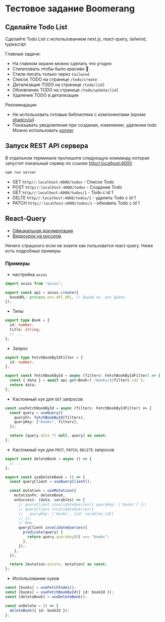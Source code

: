 # Тестовое задание Boomerang

## Сделайте Todo List

Сделайте Todo List c использованием next.js, react-query, tailwind, typescript

Главные задачи:

- На главном экране можно сделать что угодно
- Стилизовать чтобы было красиво 🤩
- Стили писать только через `tailwind`
- Список TODO на странице `/todo/create`
- Детализация TODO на странице `/todo/[id]`
- Обновление TODO на странице `/todo/update/[id]`
- Удаление TODO в детализации

Рекомендации

- Не использовать готовые библиотеки с компонентами (кроме [shadcn/ui](https://ui.shadcn.com/))
- Показывать уведомления при создании, изменении, удалении todo
  Можно использовать [sonner](https://ui.shadcn.com/docs/components/sonner)

## Запуск REST API сервера

В отдельном терминале пропишите следующую комманду которая запустит локальный сервер по ссылке [http//:localhost:4000](http//:localhost:4000)

```bash
npm run server
```

- GET `http//:localhost:4000/todos` - Список Todo
- POST `http//:localhost:4000/todos` - Создание Todo
- GET `http//:localhost:4000/todos/1` - Todo с id 1
- DELTE `http//:localhost:4000/todos/1` - удалить Todo с id 1
- PATCH `http//:localhost:4000/todos/1` - обновить Todo с id 1

## React-Query

- [Официальная документация](https://tanstack.com/query/latest/docs/framework/react/overview)
- [Видеоурок на русском](https://www.youtube.com/watch?v=wLYCgE-g-Ek)

Ничего страшного если не знаете как пользоватся react-query.
Ниже есть подробные примеры

### Примеры

- настройка `axios`

```ts
import axios from "axios";

export const api = axios.create({
  baseURL: process.env.API_URL, // Берём из .env файла
});
```

- Типы

```ts
export type Book = {
  id: number;
  title: string;
  // ...
};
```

- Запрос

```ts
export type FetchBookByIdFilter = {
  id: number;
};

export const fetchBookById = async (filters: FetchBookByIdFilter) => {
  const { data } = await api.get<Book>(`/books/${filters.id}`);
  return data;
};
```

- Кастомный хук для `GET` запросов

```ts
const useFetchBookById = async (filters: FetchBookByIdFilter) => {
  const query = useQuery({
    queryFn: fetchBookById(filters),
    queryKey: ["books", filters],
  });

  return [query.data ?? null, query] as const;
};
```

- Кастомный хук для `POST`, `PATCH`, `DELETE` запросов

```ts
export const deleteBook = async () => {
  // ...
};

export const useDeleteBook = () => {
  const queryClient = useQueryClient();

  const mutation = useMutation({
    mutationFn: deleteBook,
    onSuccess: (data, varables) => {
      // queryClient.invalidateQueries({ queryKey: ['books'] });
      // queryClient.invalidateQueries({
      //   queryKey: ['books', {id: varables.id}]
      // });
      // Или
      queryClient.invalidateQueries({
        predicate(query) {
          return query.queryKey[0] === "books";
        },
      });
    },
  });

  return [mutation.mutate, mutation] as const;
};
```

- Использование хуков

```ts
const [books] = useFetchTodos();
const [books] = useFetchBookById({ id: bookId });
const [deleteBook] = useDeleteBook();

const onDelete = () => {
  deleteBook({ id: bookId });
};
```

<!-- This is a [Next.js](https://nextjs.org/) project bootstrapped with [`create-next-app`](https://github.com/vercel/next.js/tree/canary/packages/create-next-app).

## Getting Started

First, run the development server:

```bash
npm run dev
# or
yarn dev
# or
pnpm dev
# or
bun dev
```

Open [http://localhost:3000](http://localhost:3000) with your browser to see the result.

You can start editing the page by modifying `pages/index.tsx`. The page auto-updates as you edit the file.

[API routes](https://nextjs.org/docs/api-routes/introduction) can be accessed on [http://localhost:3000/api/hello](http://localhost:3000/api/hello). This endpoint can be edited in `pages/api/hello.ts`.

The `pages/api` directory is mapped to `/api/*`. Files in this directory are treated as [API routes](https://nextjs.org/docs/api-routes/introduction) instead of React pages.

This project uses [`next/font`](https://nextjs.org/docs/basic-features/font-optimization) to automatically optimize and load Inter, a custom Google Font.

## Learn More

To learn more about Next.js, take a look at the following resources:

- [Next.js Documentation](https://nextjs.org/docs) - learn about Next.js features and API.
- [Learn Next.js](https://nextjs.org/learn) - an interactive Next.js tutorial.

You can check out [the Next.js GitHub repository](https://github.com/vercel/next.js/) - your feedback and contributions are welcome!

## Deploy on Vercel

The easiest way to deploy your Next.js app is to use the [Vercel Platform](https://vercel.com/new?utm_medium=default-template&filter=next.js&utm_source=create-next-app&utm_campaign=create-next-app-readme) from the creators of Next.js.

Check out our [Next.js deployment documentation](https://nextjs.org/docs/deployment) for more details. -->
